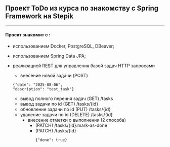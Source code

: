 ## Проект ToDo из курса по знакомству с Spring Framework на Stepik

---
#### Проект знакомит с :
* использованием Docker, PostgreSQL, DBeaver; 
* использованием Spring Data JPA;
* реализацией REST для управления базой задач HTTP запросами
  * внесение новой задачи (POST) 
  ```
  {"date": "2025-08-06",
  "description": "test_task"}
  ```
  
  * вывод полного перечня задач (GET) /tasks
  * вывод задачи по id (GET) /tasks/{id}
  * обновление задачи по id (PUT) /tasks/{id}
  * удаление задачи по id (DELETE) /tasks/{id}
    * внесение отметки о выполнении (2 способа)
      * (PATCH) /tasks/{id}:mark-as-done
      * (PATCH) /tasks/{id} 
          ```
          {"done": true}
          ```

